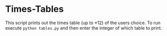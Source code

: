 # Times-Tables

This script prints out the times table (up to *12) of the users choice.
To run execute `python tables.py` and then enter the integer of which table to print.